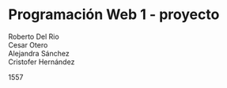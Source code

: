 # Programación Web 1 - proyecto
 
Roberto Del Rio  
Cesar Otero  
Alejandra Sánchez  
Cristofer Hernández  


1557  
